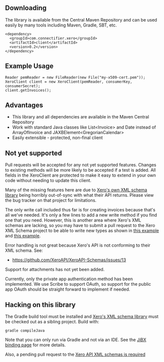 ## Downloading

The library is available from the Central Maven Repository and can be used easily by many tools including Maven, Gradle, SBT, etc.

    <dependency>
      <groupId>com.connectifier.xero</groupId>
      <artifactId>client</artifactId>
      <version>0.2</version>
    </dependency>

## Example Usage

    Reader pemReader = new FileReader(new File("my-x509-cert.pem"));
    XeroClient client = new XeroClient(pemReader, consumerKey, consumerSecret);
    client.getInvoices();

## Advantages

* This library and all dependencies are available in the Maven Central Repository
* Work with standard Java classes like List&lt;Invoice&gt; and Date instead of ArrayOfInvoice and JAXBElement&lt;GregorianCalendar&gt;
* Easily extensible - protected, non-final client

## Not yet supported

Pull requests will be accepted for any not yet supported features. Changes to existing methods will be more likely to be accepted if a test is added. All fields in the XeroClient are protected to make it easy to extend in your own code without needing to update this client.

Many of the missing features here are due to [Xero's own XML schema library](https://github.com/XeroAPI/XeroAPI-Schemas) being horribly out-of-sync with what their API returns. Please view the bug tracker on that project for limitations.

The only write call included thus far is for creating invoices because that's all we've needed. It's only a few lines to add a new write method if you find one that you need. However, this is another area where Xero's XML schemas are lacking, so you may have to submit a pull request to the Xero XML Schema project to be able to write new types as shown in [this example](https://github.com/benmccann/XeroAPI-Schemas/commit/334966c6fb6ef2f981a6313082b340fb18075846) and [this example](https://github.com/XeroAPI/XeroAPI-Schemas/commit/58d1fdd66b5f8024d8a3e35b18fb0a563211588a).

Error handling is not great because Xero's API is not conforming to their XML schema. See:
* https://github.com/XeroAPI/XeroAPI-Schemas/issues/13

Support for attachments has not yet been added.

Currently, only the private app authentication method has been implemented. We use Scribe to support OAuth, so support for the public app OAuth should be straight forward to implement if needed.

## Hacking on this library

The Gradle build tool must be installed and [Xero's XML schema library](https://github.com/XeroAPI/XeroAPI-Schemas) must be checked out as a sibling project. Build with:

    gradle compileJava

Note that you can only run via Gradle and not via an IDE. See the [JiBX binding page](http://jibx.sourceforge.net/bindcomp.html#ide-use) for more details.

Also, a pending pull request to the [Xero API XML schemas is required](https://github.com/XeroAPI/XeroAPI-Schemas/pull/12)
